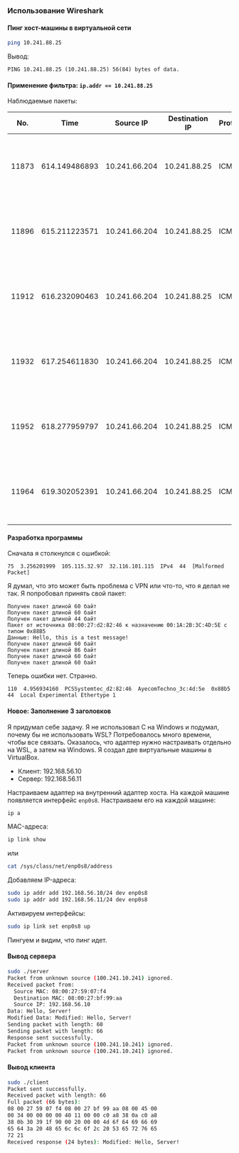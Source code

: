 ### Использование Wireshark

#### Пинг хост-машины в виртуальной сети

```bash
ping 10.241.88.25
```

Вывод:
```
PING 10.241.88.25 (10.241.88.25) 56(84) bytes of data.
```

#### Применение фильтра: `ip.addr == 10.241.88.25`

Наблюдаемые пакеты:

| No. | Time           | Source IP         | Destination IP    | Protocol | Length | Info                                                                 |
|-----|----------------|-------------------|-------------------|----------|--------|----------------------------------------------------------------------|
| 11873 | 614.149486893 | 10.241.66.204     | 10.241.88.25      | ICMP     | 98     | Echo (ping) request id=0x212d, seq=1/256, ttl=64 (no response found!) |
| 11896 | 615.211223571 | 10.241.66.204     | 10.241.88.25      | ICMP     | 98     | Echo (ping) request id=0x212d, seq=2/512, ttl=64 (no response found!) |
| 11912 | 616.232090463 | 10.241.66.204     | 10.241.88.25      | ICMP     | 98     | Echo (ping) request id=0x212d, seq=3/768, ttl=64 (no response found!) |
| 11932 | 617.254611830 | 10.241.66.204     | 10.241.88.25      | ICMP     | 98     | Echo (ping) request id=0x212d, seq=4/1024, ttl=64 (no response found!) |
| 11952 | 618.277959797 | 10.241.66.204     | 10.241.88.25      | ICMP     | 98     | Echo (ping) request id=0x212d, seq=5/1280, ttl=64 (no response found!) |
| 11964 | 619.302052391 | 10.241.66.204     | 10.241.88.25      | ICMP     | 98     | Echo (ping) request id=0x212d, seq=6/1536, ttl=64 (no response found!) |

#### Разработка программы

Сначала я столкнулся с ошибкой:

```
75  3.256201999  105.115.32.97  32.116.101.115  IPv4  44  [Malformed Packet]
```

Я думал, что это может быть проблема с VPN или что-то, что я делал не так. Я попробовал принять свой пакет:

```
Получен пакет длиной 60 байт
Получен пакет длиной 60 байт
Получен пакет длиной 44 байт
Пакет от источника 08:00:27:d2:82:46 к назначению 00:1A:2B:3C:4D:5E с типом 0x88B5
Данные: Hello, this is a test message!
Получен пакет длиной 60 байт
Получен пакет длиной 86 байт
Получен пакет длиной 60 байт
Получен пакет длиной 60 байт
```

Теперь ошибки нет. Странно.

```
110  4.956934160  PCSSystemtec_d2:82:46  AyecomTechno_3c:4d:5e  0x88b5  44  Local Experimental Ethertype 1
```

#### Новое: Заполнение 3 заголовков

Я придумал себе задачу. Я не использовал C на Windows и подумал, почему бы не использовать WSL? Потребовалось много времени, чтобы все связать. Оказалось, что адаптер нужно настраивать отдельно на WSL, а затем на Windows. Я создал две виртуальные машины в VirtualBox.

- Клиент: 192.168.56.10
- Сервер: 192.168.56.11

Настраиваем адаптер на внутренний адаптер хоста. На каждой машине появляется интерфейс `enp0s8`. Настраиваем его на каждой машине:

```bash
ip a
```

MAC-адреса:

```bash
ip link show
```

или

```bash
cat /sys/class/net/enp0s8/address
```

Добавляем IP-адреса:

```bash
sudo ip addr add 192.168.56.10/24 dev enp0s8
sudo ip addr add 192.168.56.11/24 dev enp0s8
```

Активируем интерфейсы:

```bash
sudo ip link set enp0s8 up
```

Пингуем и видим, что пинг идет.

#### Вывод сервера

```bash
sudo ./server
Packet from unknown source (100.241.10.241) ignored.
Received packet from:
  Source MAC: 08:00:27:59:07:f4
  Destination MAC: 08:00:27:bf:99:aa
  Source IP: 192.168.56.10
Data: Hello, Server!
Modified Data: Modified: Hello, Server!
Sending packet with length: 60
Sending packet with length: 66
Response sent successfully.
Packet from unknown source (100.241.10.241) ignored.
Packet from unknown source (100.241.10.241) ignored.
```

#### Вывод клиента

```bash
sudo ./client
Packet sent successfully.
Received packet with length: 66
Full packet (66 bytes):
08 00 27 59 07 f4 08 00 27 bf 99 aa 08 00 45 00
00 34 00 00 00 00 40 11 00 00 c0 a8 38 0a c0 a8
38 0b 30 39 1f 90 00 20 00 00 4d 6f 64 69 66 69
65 64 3a 20 48 65 6c 6c 6f 2c 20 53 65 72 76 65
72 21
Received response (24 bytes): Modified: Hello, Server!
```
